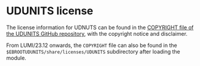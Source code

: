 # UDUNITS license

The license information for UDNUTS can be found in the
[COPYRIGHT file of the UDUNITS GitHub repository](https://github.com/Unidata/UDUNITS-2/blob/master/COPYRIGHT),
with the copyright notice and disclaimer.

From LUMI/23.12 onwards, the `COPYRIGHT` file can also be found in the
`$EBROOTUDUNITS/share/licenses/UDUNITS` subdirectory after loading the module.
